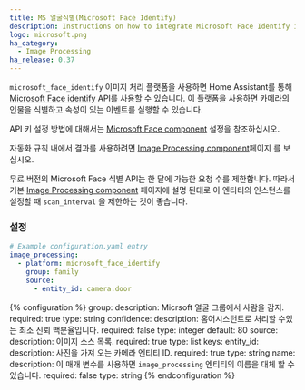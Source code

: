 ```yaml
---
title: MS 얼굴식별(Microsoft Face Identify)
description: Instructions on how to integrate Microsoft Face Identify into Home Assistant.
logo: microsoft.png
ha_category:
  - Image Processing
ha_release: 0.37
---
```


`microsoft_face_identify` 이미지 처리 플랫폼을 사용하면 Home Assistant를 통해 [Microsoft Face identify](https://www.microsoft.com/cognitive-services/en-us/) API를 사용할 수 있습니다. 이 플랫폼을 사용하면 카메라의 인물을 식별하고 속성이 있는 이벤트를 실행할 수 있습니다.

API 키 설정 방법에 대해서는 [Microsoft Face component](/integrations/microsoft_face/) 설정을 참조하십시오.

자동화 규칙 내에서 결과를 사용하려면 [Image Processing component](/integrations/image_processing/)페이지 를 보십시오.

<div class='note'>

무료 버전의 Microsoft Face 식별 API는 한 달에 가능한 요청 수를 제한합니다. 따라서 기본 [Image Processing component](/integrations/image_processing/) 페이지에 설명 된대로 이 엔티티의 인스턴스를 설정할 때 `scan_interval` 을 제한하는 것이 좋습니다.

</div>

### 설정

```yaml
# Example configuration.yaml entry
image_processing:
  - platform: microsoft_face_identify
    group: family
    source:
      - entity_id: camera.door
```

{% configuration %}
group:
  description: Micrsoft 얼굴 그룹에서 사람을 감지.
  required: true
  type: string
confidence:
  description: 홈어시스턴트로 처리할 수있는 최소 신뢰 백분율입니다.
  required: false
  type: integer
  default: 80
source:
  description: 이미지 소스 목록.
  required: true
  type: list
  keys:
    entity_id:
      description: 사진을 가져 오는 카메라 엔티티 ID.
      required: true
      type: string
    name:
      description: 이 매개 변수를 사용하면 `image_processing` 엔티티의 이름을 대체 할 수 있습니다.
      required: false
      type: string
{% endconfiguration %}
